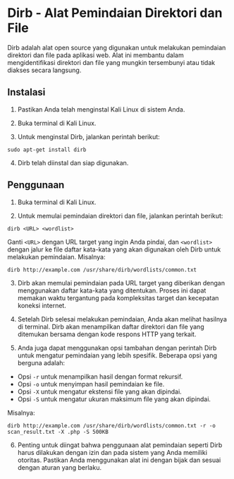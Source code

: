 # Dirb - Alat Pemindaian Direktori dan File

Dirb adalah alat open source yang digunakan untuk melakukan pemindaian direktori dan file pada aplikasi web. Alat ini membantu dalam mengidentifikasi direktori dan file yang mungkin tersembunyi atau tidak diakses secara langsung.

## Instalasi

1. Pastikan Anda telah menginstal Kali Linux di sistem Anda.

2. Buka terminal di Kali Linux.

3. Untuk menginstal Dirb, jalankan perintah berikut:

```
sudo apt-get install dirb
```

4. Dirb telah diinstal dan siap digunakan.

## Penggunaan

1. Buka terminal di Kali Linux.

2. Untuk memulai pemindaian direktori dan file, jalankan perintah berikut:

```
dirb <URL> <wordlist>
```

Ganti `<URL>` dengan URL target yang ingin Anda pindai, dan `<wordlist>` dengan jalur ke file daftar kata-kata yang akan digunakan oleh Dirb untuk melakukan pemindaian. Misalnya:

```
dirb http://example.com /usr/share/dirb/wordlists/common.txt
```


3. Dirb akan memulai pemindaian pada URL target yang diberikan dengan menggunakan daftar kata-kata yang ditentukan. Proses ini dapat memakan waktu tergantung pada kompleksitas target dan kecepatan koneksi internet.

4. Setelah Dirb selesai melakukan pemindaian, Anda akan melihat hasilnya di terminal. Dirb akan menampilkan daftar direktori dan file yang ditemukan bersama dengan kode respons HTTP yang terkait.

5. Anda juga dapat menggunakan opsi tambahan dengan perintah Dirb untuk mengatur pemindaian yang lebih spesifik. Beberapa opsi yang berguna adalah:

- Opsi `-r` untuk menampilkan hasil dengan format rekursif.
- Opsi `-o` untuk menyimpan hasil pemindaian ke file.
- Opsi `-X` untuk mengatur ekstensi file yang akan dipindai.
- Opsi `-S` untuk mengatur ukuran maksimum file yang akan dipindai.

Misalnya:

```
dirb http://example.com /usr/share/dirb/wordlists/common.txt -r -o scan_result.txt -X .php -S 500KB
```

6. Penting untuk diingat bahwa penggunaan alat pemindaian seperti Dirb harus dilakukan dengan izin dan pada sistem yang Anda memiliki otoritas. Pastikan Anda menggunakan alat ini dengan bijak dan sesuai dengan aturan yang berlaku.

